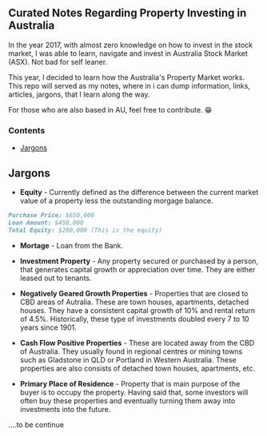 ## Curated Notes Regarding Property Investing in Australia

In the year 2017, with almost zero knowledge on how to invest in the stock market, I was able to learn, navigate and invest in Australia Stock Market (ASX). Not bad for self leaner. 

This year, I decided to learn how the Australia's Property Market works. This repo will served as my notes, where in i can dump information, links, articles, jargons, that I learn along the way.

For those who are also based in AU, feel free to contribute. 😁


### Contents

- [Jargons](#jargons)


## Jargons

- **Equity** - Currently defined as the difference between the current market value of a property less the outstanding morgage balance.

```markdown
Purchase Price: $650,000
Loan Amount: $450,000
Total Equity: $200,000 (This is the equity)
```
- **Mortage** - Loan from the Bank.

- **Investment Property** - Any property secured or purchased by a person, that generates capital growth or appreciation over time. They are either leased out to tenants. 
- **Negatively Geared Growth Properties** - Properties that are closed to CBD areas of Autralia. These are town houses, apartments, detached houses. They have a consistent capital growth of 10% and rental return of 4.5%. Historically, these type of investments doubled every 7 to 10 years since 1901.
- **Cash Flow Positive Properties** - These are located away from the CBD of Australia. They usually found in regional centres or mining towns such as Gladstone in QLD or Portland in Western Australia. These properties are also consists of detached town houses, apartments, etc.
- **Primary Place of Residence** - Property that is main purpose of the buyer is to occupy the property. Having said that, some investors will often buy these properties and eventually turning them away into investments into the future.



....to be continue

